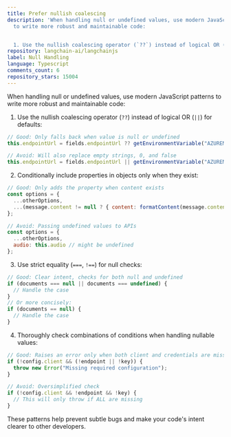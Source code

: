```yaml
---
title: Prefer nullish coalescing
description: 'When handling null or undefined values, use modern JavaScript patterns
  to write more robust and maintainable code:


  1. Use the nullish coalescing operator (`??`) instead of logical OR (`||`) for defaults:'
repository: langchain-ai/langchainjs
label: Null Handling
language: Typescript
comments_count: 6
repository_stars: 15004
---
```


When handling null or undefined values, use modern JavaScript patterns to write more robust and maintainable code:

1. Use the nullish coalescing operator (`??`) instead of logical OR (`||`) for defaults:
```javascript
// Good: Only falls back when value is null or undefined
this.endpointUrl = fields.endpointUrl ?? getEnvironmentVariable("AZUREML_URL");

// Avoid: Will also replace empty strings, 0, and false
this.endpointUrl = fields.endpointUrl || getEnvironmentVariable("AZUREML_URL");
```

2. Conditionally include properties in objects only when they exist:
```javascript
// Good: Only adds the property when content exists
const options = {
  ...otherOptions,
  ...(message.content != null ? { content: formatContent(message.content) } : {})
};

// Avoid: Passing undefined values to APIs
const options = {
  ...otherOptions,
  audio: this.audio // might be undefined
};
```

3. Use strict equality (`===`, `!==`) for null checks:
```javascript
// Good: Clear intent, checks for both null and undefined
if (documents === null || documents === undefined) {
  // Handle the case
}
// Or more concisely:
if (documents == null) {
  // Handle the case
}
```

4. Thoroughly check combinations of conditions when handling nullable values:
```javascript
// Good: Raises an error only when both client and credentials are missing
if (!config.client && (!endpoint || !key)) {
  throw new Error("Missing required configuration");
}

// Avoid: Oversimplified check
if (!config.client && !endpoint && !key) {
  // This will only throw if ALL are missing
}
```

These patterns help prevent subtle bugs and make your code's intent clearer to other developers.
